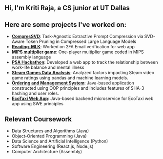 ## Hi, I'm Kriti Raja, a CS junior at UT Dallas

## Here are some projects I've worked on:
- **[CompresSVD](https://github.com/ammiller224/CompresSVD)**: Task-Agnostic Extractive Prompt Compression via SVD-Aware Token Pruning in Compressed Large Language Models
- **[Reading-MLK](https://github.com/UTDallasEPICS/Reading-MLK)**: Worked on 2FA Email verification for web app
- **[MIPS multiplier game](https://github.com/kritiraja/mipsmultiplier)**: One-player multiplier game coded in MIPS assembly language
- **[PSA Hackathon](https://github.com/Oganesson0221/PSA_CodeSprint.git)**: Developed a web app to track the relationship between work-life balance and mental illness
- **[Steam Games Data Analysis](https://github.com/kritiraja/SC1015_Steam_Game_Analysis.git)**: Analyzed factors impacting Steam video game ratings using pandas and machine learning models.
- **[Ordering and Management System](https://github.com/kritiraja/SC2002_FOMS.git)**: Java-based application constructed using OOP principles and includes features of SHA-3 hashing and user roles.
- **[EcoTaxi Web App](https://github.com/lukea11/eco-taxi-backend-trip-service.git)**: Java-based backend microservice for EcoTaxi web app using SWE principles

## Relevant Coursework
- Data Structures and Algorithms (Java)
- Object-Oriented Programming (Java)
- Data Science and Artificial Intelligence (Python)
- Software Engineering (React.js, Node.js)
- Computer Architecture (Assembly)

  


